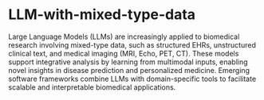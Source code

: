 # LLM-with-mixed-type-data

Large Language Models (LLMs) are increasingly applied to biomedical research involving mixed-type data, such as structured EHRs, unstructured clinical text, and medical imaging (MRI, Echo, PET, CT). These models support integrative analysis by learning from multimodal inputs, enabling novel insights in disease prediction and personalized medicine. Emerging software frameworks combine LLMs with domain-specific tools to facilitate scalable and interpretable biomedical applications.